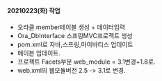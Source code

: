 #### 20210223(화) 작업
- 오라클 member테이블 생성 + 데이터입력
- Ora_DbInterface 스프링MVC프로젝트 생성
- pom.xml로 자바,스프링,마이바티스 업데이트
- 메이븐 업데이트.
- 프로젝트 Facets부분 web_module = 3.1변경+1.8로.
- web.xml의 웹모듈버전 2.5 -> 3.1로  변경.